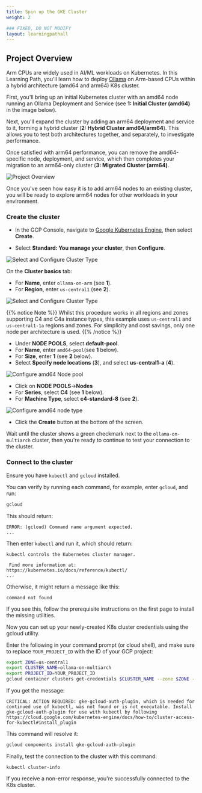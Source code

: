 ```yaml
---
title: Spin up the GKE Cluster
weight: 2

### FIXED, DO NOT MODIFY
layout: learningpathall
---
```


## Project Overview

Arm CPUs are widely used in  AI/ML workloads on Kubernetes. In this Learning Path, you'll learn how to deploy [Ollama](https://ollama.com/) on Arm-based CPUs within a hybrid architecture (amd64 and arm64) K8s cluster.

First, you'll bring up an initial Kubernetes cluster with an amd64 node running an Ollama Deployment and Service (see **1:  Initial Cluster (amd64)** in the image below).

Next, you'll expand the cluster by adding an arm64 deployment and service to it, forming a hybrid cluster (**2: Hybrid Cluster amd64/arm64**). This allows you to test both architectures together, and separately, to investigate performance. 

Once satisfied with arm64 performance, you can remove the amd64-specific node, deployment, and service, which then completes your migration to an arm64-only cluster (**3: Migrated Cluster (arm64)**.

![Project Overview](images/general_flow.png)

Once you've seen how easy it is to add arm64 nodes to an existing cluster, you will be ready to  explore arm64 nodes for other workloads in your environment.
 
### Create the cluster

* In the GCP Console, navigate to [Google Kubernetes Engine](https://console.cloud.google.com/kubernetes/list/overview), then select **Create**.

* Select **Standard: You manage your cluster**, then **Configure**.

![Select and Configure Cluster Type](images/select_standard.png)

On the **Cluster basics** tab:

* For **Name**, enter `ollama-on-arm` (see **1**).
* For **Region**, enter `us-central1` (see **2**).

![Select and Configure Cluster Type](images/cluster_basics.png)

{{% notice Note %}}
Whilst this procedure works in all regions and zones supporting C4 and C4a instance types, this example uses `us-central1` and `us-central1-1a` regions and zones. For simplicity and cost savings, only one node per architecture is used. 
{{% /notice %}}

* Under **NODE POOLS**, select **default-pool**.
* For **Name**, enter `amd64-pool`(see **1** below).
* For **Size**, enter **1** (see **2** below).
* Select **Specify node locations** (**3**), and select **us-central1-a** (**4**).

![Configure amd64 Node pool](images/x86-node-pool.png)


* Click on **NODE POOLS**->**Nodes**
* For **Series**, select **C4** (see **1** below).
* For **Machine Type**, select **c4-standard-8** (see **2**).

![Configure amd64 node type](images/configure-x86-note-type.png)

* Click the **Create** button at the bottom of the screen.

Wait until the cluster shows a green checkmark next to the `ollama-on-multiarch` cluster, then you're ready to continue to test your connection to the cluster.

### Connect to the cluster

Ensure you have `kubectl` and `gcloud` installed. 

You can verify by running each command, for example, enter `gcloud`, and run:

```bash
gcloud
```
This should return:
```output
ERROR: (gcloud) Command name argument expected.
... 
```
Then enter `kubectl` and run it, which should return:

```output
kubectl controls the Kubernetes cluster manager.

 Find more information at: https://kubernetes.io/docs/reference/kubectl/
...
```
Otherwise, it might return a message like this:

```output
command not found
```

If you see this, follow the prerequisite instructions on the first page to install the missing utilities.

Now you can set up your newly-created K8s cluster credentials using the gcloud utility.  

Enter the following in your command prompt (or cloud shell), and make sure to replace `YOUR_PROJECT_ID` with the ID of your GCP project:

```bash
export ZONE=us-central1
export CLUSTER_NAME=ollama-on-multiarch
export PROJECT_ID=YOUR_PROJECT_ID
gcloud container clusters get-credentials $CLUSTER_NAME --zone $ZONE --project $PROJECT_ID
```

If you get the message:

```output
CRITICAL: ACTION REQUIRED: gke-gcloud-auth-plugin, which is needed for continued use of kubectl, was not found or is not executable. Install gke-gcloud-auth-plugin for use with kubectl by following https://cloud.google.com/kubernetes-engine/docs/how-to/cluster-access-for-kubectl#install_plugin
```
This command will resolve it:

```bash
gcloud components install gke-gcloud-auth-plugin
```

Finally, test the connection to the cluster with this command:

```commandline
kubectl cluster-info
```

If you receive a non-error response, you're successfully connected to the K8s cluster.